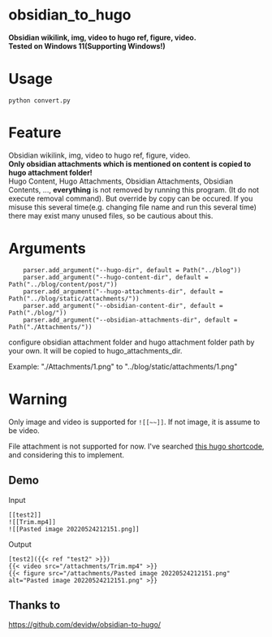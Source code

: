 # obsidian_to_hugo
**Obsidian wikilink, img, video to hugo ref, figure, video.**  
**Tested on Windows 11(Supporting Windows!)**

# Usage
`python convert.py`

# Feature
Obsidian wikilink, img, video to hugo ref, figure, video.  
**Only obsidian attachments which is mentioned on content is copied to hugo attachment folder!**  
Hugo Content, Hugo Attachments, Obsidian Attachments, Obsidian Contents, ..., **everything** is not removed by running this program. (It do not execute removal command). But override by copy can be occured. If you misuse this several time(e.g. changing file name and run this several time) there may exist many unused files, so be cautious about this.

# Arguments
```
    parser.add_argument("--hugo-dir", default = Path("../blog"))
    parser.add_argument("--hugo-content-dir", default = Path("../blog/content/post/"))
    parser.add_argument("--hugo-attachments-dir", default = Path("../blog/static/attachments/"))
    parser.add_argument("--obsidian-content-dir", default = Path("./blog/"))
    parser.add_argument("--obsidian-attachments-dir", default = Path("./Attachments/"))
```
configure obsidian attachment folder and hugo attachment folder path by your own. It will be copied to hugo_attachments_dir.

Example: "./Attachments/1.png" to "../blog/static/attachments/1.png"

# Warning
Only image and video is supported for `![[~~]]`. If not image, it is assume to be video.

File attachment is not supported for now. I've searched [this hugo shortcode](https://learn.netlify.app/en/shortcodes/attachments/), and considering this to implement.

## Demo
Input
```
[[test2]]
![[Trim.mp4]]
![[Pasted image 20220524212151.png]]
```

Output
```
[test2]({{< ref "test2" >}})
{{< video src="/attachments/Trim.mp4" >}}
{{< figure src="/attachments/Pasted image 20220524212151.png" alt="Pasted image 20220524212151.png" >}}
```


## Thanks to
https://github.com/devidw/obsidian-to-hugo/
